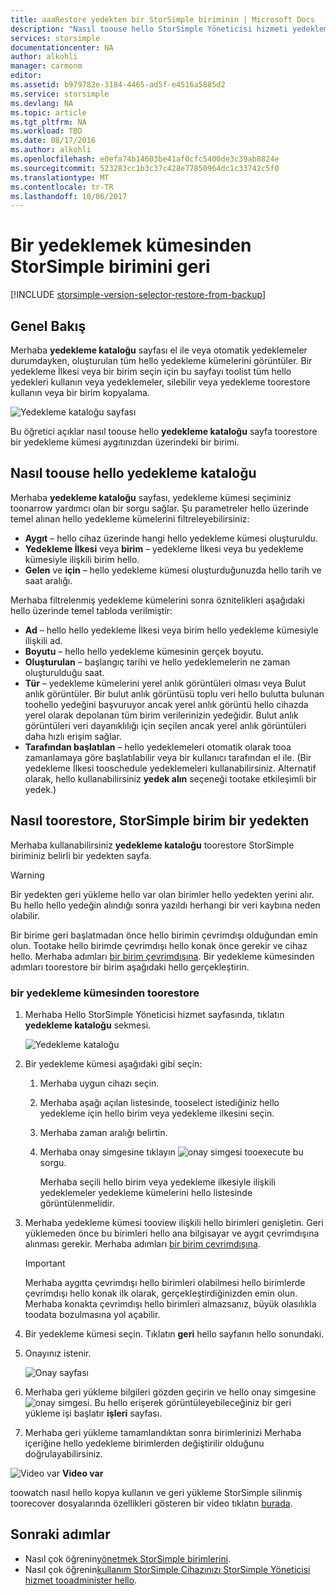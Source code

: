 ```yaml
---
title: aaaRestore yedekten bir StorSimple biriminin | Microsoft Docs
description: "Nasıl toouse hello StorSimple Yöneticisi hizmeti yedekleme kataloğu sayfa toorestore bir StorSimple biriminin bir yedekleme kümesinden açıklanmaktadır."
services: storsimple
documentationcenter: NA
author: alkohli
manager: carmonm
editor: 
ms.assetid: b979782e-3184-4465-ad5f-e4516a5885d2
ms.service: storsimple
ms.devlang: NA
ms.topic: article
ms.tgt_pltfrm: NA
ms.workload: TBD
ms.date: 08/17/2016
ms.author: alkohli
ms.openlocfilehash: e0efa74b14603be41af0cfc5400de3c39ab8824e
ms.sourcegitcommit: 523283cc1b3c37c428e77850964dc1c33742c5f0
ms.translationtype: MT
ms.contentlocale: tr-TR
ms.lasthandoff: 10/06/2017
---
```

# <a name="restore-a-storsimple-volume-from-a-backup-set"></a>Bir yedeklemek kümesinden StorSimple birimini geri
[!INCLUDE [storsimple-version-selector-restore-from-backup](../../includes/storsimple-version-selector-restore-from-backup.md)]

## <a name="overview"></a>Genel Bakış
Merhaba **yedekleme kataloğu** sayfası el ile veya otomatik yedeklemeler durumdayken, oluşturulan tüm hello yedekleme kümelerini görüntüler. Bir yedekleme İlkesi veya bir birim seçin için bu sayfayı toolist tüm hello yedekleri kullanın veya yedeklemeler, silebilir veya yedekleme toorestore kullanın veya bir birim kopyalama.

 ![Yedekleme kataloğu sayfası](./media/storsimple-restore-from-backup-set/HCS_BackupCatalog.png)

Bu öğretici açıklar nasıl toouse hello **yedekleme kataloğu** sayfa toorestore bir yedekleme kümesi aygıtınızdan üzerindeki bir birimi.

## <a name="how-toouse-hello-backup-catalog"></a>Nasıl toouse hello yedekleme kataloğu
Merhaba **yedekleme kataloğu** sayfası, yedekleme kümesi seçiminiz toonarrow yardımcı olan bir sorgu sağlar. Şu parametreler hello üzerinde temel alınan hello yedekleme kümelerini filtreleyebilirsiniz:

* **Aygıt** – hello cihaz üzerinde hangi hello yedekleme kümesi oluşturuldu.
* **Yedekleme İlkesi** veya **birim** – yedekleme İlkesi veya bu yedekleme kümesiyle ilişkili birim hello.
* **Gelen** ve **için** – hello yedekleme kümesi oluşturduğunuzda hello tarih ve saat aralığı.

Merhaba filtrelenmiş yedekleme kümelerini sonra öznitelikleri aşağıdaki hello üzerinde temel tabloda verilmiştir:

* **Ad** – hello hello yedekleme İlkesi veya birim hello yedekleme kümesiyle ilişkili ad.
* **Boyutu** – hello hello yedekleme kümesinin gerçek boyutu.
* **Oluşturulan** – başlangıç tarihi ve hello yedeklemelerin ne zaman oluşturulduğu saat. 
* **Tür** – yedekleme kümelerini yerel anlık görüntüleri olması veya Bulut anlık görüntüler. Bir bulut anlık görüntüsü toplu veri hello bulutta bulunan toohello yedeğini başvuruyor ancak yerel anlık görüntü hello cihazda yerel olarak depolanan tüm birim verilerinizin yedeğidir. Bulut anlık görüntüleri veri dayanıklılığı için seçilen ancak yerel anlık görüntüleri daha hızlı erişim sağlar.
* **Tarafından başlatılan** – hello yedeklemeleri otomatik olarak tooa zamanlamaya göre başlatılabilir veya bir kullanıcı tarafından el ile. (Bir yedekleme İlkesi tooschedule yedeklemeleri kullanabilirsiniz. Alternatif olarak, hello kullanabilirsiniz **yedek alın** seçeneği tootake etkileşimli bir yedek.)

## <a name="how-toorestore-your-storsimple-volume-from-a-backup"></a>Nasıl toorestore, StorSimple birim bir yedekten
Merhaba kullanabilirsiniz **yedekleme kataloğu** toorestore StorSimple biriminiz belirli bir yedekten sayfa. 

> [!WARNING]
> Bir yedekten geri yükleme hello var olan birimler hello yedekten yerini alır. Bu hello hello yedeğin alındığı sonra yazıldı herhangi bir veri kaybına neden olabilir.
> 
> 

Bir birime geri başlatmadan önce hello birimin çevrimdışı olduğundan emin olun. Tootake hello birimde çevrimdışı hello konak önce gerekir ve cihaz hello. Merhaba adımları [bir birim çevrimdışına](storsimple-manage-volumes.md#take-a-volume-offline). Bir yedekleme kümesinden adımları toorestore bir birim aşağıdaki hello gerçekleştirin.

### <a name="toorestore-from-a-backup-set"></a>bir yedekleme kümesinden toorestore
1. Merhaba Hello StorSimple Yöneticisi hizmet sayfasında, tıklatın **yedekleme kataloğu** sekmesi.
   
    ![Yedekleme kataloğu](./media/storsimple-restore-from-backup-set/HCS_Restore.png)
2. Bir yedekleme kümesi aşağıdaki gibi seçin:
   
   1. Merhaba uygun cihazı seçin.
   2. Merhaba aşağı açılan listesinde, tooselect istediğiniz hello yedekleme için hello birim veya yedekleme ilkesini seçin.
   3. Merhaba zaman aralığı belirtin.
   4. Merhaba onay simgesine tıklayın ![onay simgesi](./media/storsimple-restore-from-backup-set/HCS_CheckIcon.png) tooexecute bu sorgu.
      
      Merhaba seçili hello birim veya yedekleme ilkesiyle ilişkili yedeklemeler yedekleme kümelerini hello listesinde görüntülenmelidir.
3. Merhaba yedekleme kümesi tooview ilişkili hello birimleri genişletin. Geri yüklemeden önce bu birimleri hello ana bilgisayar ve aygıt çevrimdışına alınması gerekir. Merhaba adımları [bir birim çevrimdışına](storsimple-manage-volumes.md#take-a-volume-offline).
   
   > [!IMPORTANT]
   > Merhaba aygıtta çevrimdışı hello birimleri olabilmesi hello birimlerde çevrimdışı hello konak ilk olarak, gerçekleştirdiğinizden emin olun. Merhaba konakta çevrimdışı hello birimleri almazsanız, büyük olasılıkla toodata bozulmasına yol açabilir.
   > 
   > 
4. Bir yedekleme kümesi seçin. Tıklatın **geri** hello sayfanın hello sonundaki.
5. Onayınız istenir. 
   
    ![Onay sayfası](./media/storsimple-restore-from-backup-set/HCS_ConfirmRestore.png)
6. Merhaba geri yükleme bilgileri gözden geçirin ve hello onay simgesine ![onay simgesi](./media/storsimple-restore-from-backup-set/HCS_CheckIcon.png). Bu hello erişerek görüntüleyebileceğiniz bir geri yükleme işi başlatır **işleri** sayfası. 
7. Merhaba geri yükleme tamamlandıktan sonra birimlerinizi Merhaba içeriğine hello yedekleme birimlerden değiştirilir olduğunu doğrulayabilirsiniz.

![Video var](./media/storsimple-restore-from-backup-set/Video_icon.png) **Video var**

toowatch nasıl hello kopya kullanın ve geri yükleme StorSimple silinmiş toorecover dosyalarında özellikleri gösteren bir video tıklatın [burada](https://azure.microsoft.com/documentation/videos/storsimple-recover-deleted-files-with-storsimple/).

## <a name="next-steps"></a>Sonraki adımlar
* Nasıl çok öğrenin[yönetmek StorSimple birimlerini](storsimple-manage-volumes.md).
* Nasıl çok öğrenin[kullanım StorSimple Cihazınızı StorSimple Yöneticisi hizmet tooadminister hello](storsimple-manager-service-administration.md).

